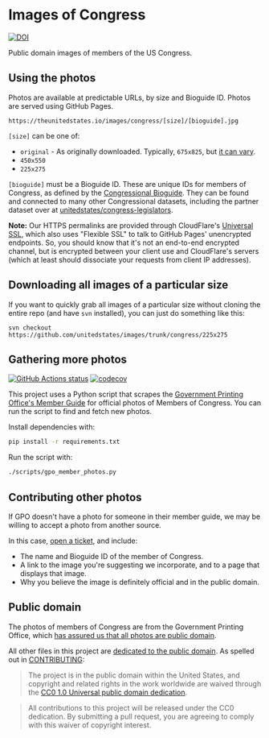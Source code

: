 # Images of Congress

[![DOI](https://zenodo.org/badge/16810726.svg)](https://zenodo.org/badge/latestdoi/16810726)

Public domain images of members of the US Congress.

## Using the photos

Photos are available at predictable URLs, by size and Bioguide ID. Photos are served
using GitHub Pages.

```
https://theunitedstates.io/images/congress/[size]/[bioguide].jpg
```

`[size]` can be one of:

- `original` - As originally downloaded. Typically, `675x825`, but
  [it can vary](https://github.com/unitedstates/images/issues/1#issuecomment-35070231).
- `450x550`
- `225x275`

`[bioguide]` must be a Bioguide ID. These are unique IDs for members of Congress, as
defined by the [Congressional Bioguide](http://bioguide.congress.gov). They can be found
and connected to many other Congressional datasets, including the partner dataset over
at
[unitedstates/congress-legislators](https://github.com/unitedstates/congress-legislators).

**Note:** Our HTTPS permalinks are provided through CloudFlare's
[Universal SSL](https://blog.cloudflare.com/introducing-universal-ssl/), which also uses
"Flexible SSL" to talk to GitHub Pages' unencrypted endpoints. So, you should know that
it's not an end-to-end encrypted channel, but is encrypted between your client use and
CloudFlare's servers (which at least should dissociate your requests from client IP
addresses).

## Downloading all images of a particular size

If you want to quickly grab all images of a particular size without cloning the entire
repo (and have `svn` installed), you can just do something like this:

`svn checkout https://github.com/unitedstates/images/trunk/congress/225x275`

## Gathering more photos

[![GitHub Actions status](https://github.com/unitedstates/images/workflows/Test/badge.svg)](https://github.com/unitedstates/images/actions)
[![codecov](https://codecov.io/gh/unitedstates/images/branch/gh-pages/graph/badge.svg)](https://codecov.io/gh/unitedstates/images)

This project uses a Python script that scrapes the
[Government Printing Office's Member Guide](https://memberguide.gpo.gov/) for official
photos of Members of Congress. You can run the script to find and fetch new photos.

Install dependencies with:

```bash
pip install -r requirements.txt
```

Run the script with:

```bash
./scripts/gpo_member_photos.py
```

## Contributing other photos

If GPO doesn't have a photo for someone in their member guide, we may be willing to
accept a photo from another source.

In this case, [open a ticket](https://github.com/unitedstates/images/issues/new), and
include:

- The name and Bioguide ID of the member of Congress.
- A link to the image you're suggesting we incorporate, and to a page that displays that
  image.
- Why you believe the image is definitely official and in the public domain.

## Public domain

The photos of members of Congress are from the Government Printing Office, which
[has assured us that all photos are public domain](https://github.com/sunlightlabs/congress/issues/432#issuecomment-34481338).

All other files in this project are [dedicated to the public domain](LICENSE). As
spelled out in [CONTRIBUTING](CONTRIBUTING.md):

> The project is in the public domain within the United States, and copyright and
> related rights in the work worldwide are waived through the
> [CC0 1.0 Universal public domain dedication](http://creativecommons.org/publicdomain/zero/1.0/).

> All contributions to this project will be released under the CC0 dedication. By
> submitting a pull request, you are agreeing to comply with this waiver of copyright
> interest.
